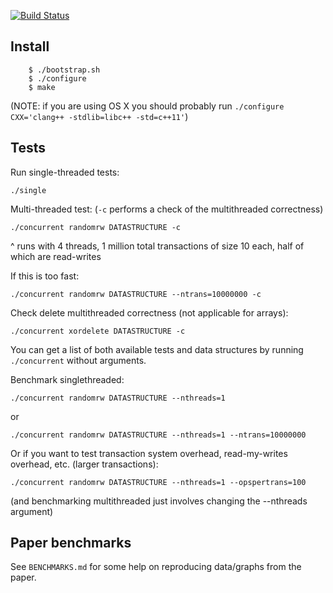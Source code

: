 [![Build Status](https://travis-ci.org/readablesystems/sto.svg?branch=hybridcc)](https://travis-ci.org/readablesystems/sto)

Install
-------
```
    $ ./bootstrap.sh
    $ ./configure
    $ make
```
(NOTE: if you are using OS X you should probably run `./configure CXX='clang++ -stdlib=libc++ -std=c++11'`)

Tests
-----
Run single-threaded tests:

`./single`

Multi-threaded test: (`-c` performs a check of the multithreaded correctness)

`./concurrent randomrw DATASTRUCTURE -c`

^ runs with 4 threads, 1 million total transactions of size 10 each, half of 
which are read-writes

If this is too fast:

`./concurrent randomrw DATASTRUCTURE --ntrans=10000000 -c`

Check delete multithreaded correctness (not applicable for arrays):

`./concurrent xordelete DATASTRUCTURE -c`

You can get a list of both available tests and data structures by
running `./concurrent` without arguments.

Benchmark singlethreaded:

`./concurrent randomrw DATASTRUCTURE --nthreads=1`

or

`./concurrent randomrw DATASTRUCTURE --nthreads=1 --ntrans=10000000`

Or if you want to test transaction system overhead, read-my-writes overhead, 
etc. (larger transactions):

`./concurrent randomrw DATASTRUCTURE --nthreads=1 --opspertrans=100`

(and benchmarking multithreaded just involves changing the --nthreads argument)

Paper benchmarks
----------------
See `BENCHMARKS.md` for some help on reproducing data/graphs from the paper.
